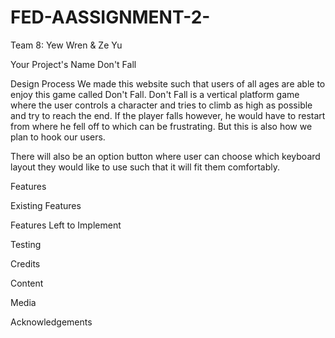 # FED-AASSIGNMENT-2-
Team 8: Yew Wren &amp; Ze Yu


Your Project's Name
Don't Fall

Design Process
We made this website such that users of all ages are able to enjoy this game called Don't Fall. Don't Fall is a vertical platform game where the user controls a character
and tries to climb as high as possible and try to reach the end.
If the player falls however, he would have to restart from where he fell off to which can be frustrating. But this is also how we plan to hook our users.

There will also be an option button where user can choose which keyboard layout they would like to use such that it will fit them comfortably.


Features

Existing Features

Features Left to Implement

Testing

Credits

Content

Media

Acknowledgements
